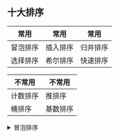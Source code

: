 ## 十大排序

|常用|常用|常用
|----|---|---
|冒泡排序|插入排序|归并排序
|选择排序|希尔排序|快速排序

|不常用|不常用
|------|------
|计数排序|推排序
|桶排序|基数排序

<details><summary>冒泡排序</summary>
<h5>gif图演示</h5>
<img src="https://pic3.zhimg.com/v2-b7d216a5b292cf3a5412bbc7fbb56a9e_b.webp"/>
  
  <p>代码实现</p>
  <a href=#>C++</a>|
  <a href=#>C</a>|
  <a href=#>Java</a>|
  <a href=#>C#</a>|
  <a href=#>VB</a>|
  <a href="https://github.com/3114aaa/math/blob/main/code/python/%E5%86%92%E6%B3%A1%E6%8E%92%E5%BA%8F.py">Python</a>
</details>
